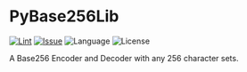 # PyBase256Lib
[![Lint](https://github.com/Colk-tech/PyBase256Lib/actions/workflows/pylint.yml/badge.svg)](https://github.com/Colk-tech/PyBase256Lib/actions/workflows/pylint.yml)
[![Issue](https://img.shields.io/github/issues/Colk-tech/PyBase256Lib)](https://github.com/Colk-tech/PyBase256Lib)
![Language](https://img.shields.io/github/languages/top/Colk-tech/PyBase256Lib)
![License](https://img.shields.io/github/license/Colk-tech/PyBase256Lib)

A Base256 Encoder and Decoder with any 256 character sets.
